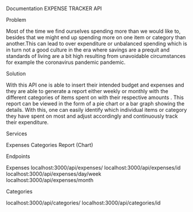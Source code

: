 Documentation
EXPENSE TRACKER API

Problem 

Most of the time we find ourselves spending more than we would like to, besides that we might end up spending more on one item or category than another.This can lead to over expenditure or unbalanced spending which is in turn not a good culture in the era where savings are a prequit and standards of living are a bit high resulting from unavoidable circumstances for example the  coronavirus pandemic pandemic.

Solution

With this API one is able to insert their intended budget and expenses and they are able to generate a report either weekly or monthly with the different categories of items spent on with their respective amounts . This report can be viewed in the form of a pie chart or a bar graph showing the details. With this, one can easily identify which individual items or category they have spent on most and adjust accordingly and continuously track their expenditure. 

Services 

Expenses
Categories
Report (Chart)

Endpoints

Expenses
localhost:3000/api/expenses/
localhost:3000/api/expenses/id
localhost:3000/api/expenses/day/week
localhost:3000/api/expenses/month

Categories

localhost:3000/api/categories/
localhost:3000/api/categories/id


